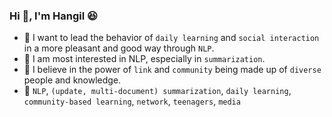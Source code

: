 ### Hi 👋, I'm Hangil :laughing:
- :checkered_flag: I want to lead the behavior of `daily learning` and `social interaction` in a more pleasant and good way through `NLP`.
- :runner: I am most interested in NLP, especially in `summarization`.
- :couple: I believe in the power of `link` and `community` being made up of `diverse` people and knowledge.
- :pushpin: `NLP`, `(update, multi-document) summarization`, `daily learning`, `community-based learning`, `network`, `teenagers`, `media`

<!--
![Uoneway's github stats](https://github-readme-stats.vercel.app/api?username=uoneway&hide_title=True&count_private=True&line_height=20&show_icons=true)
-->
